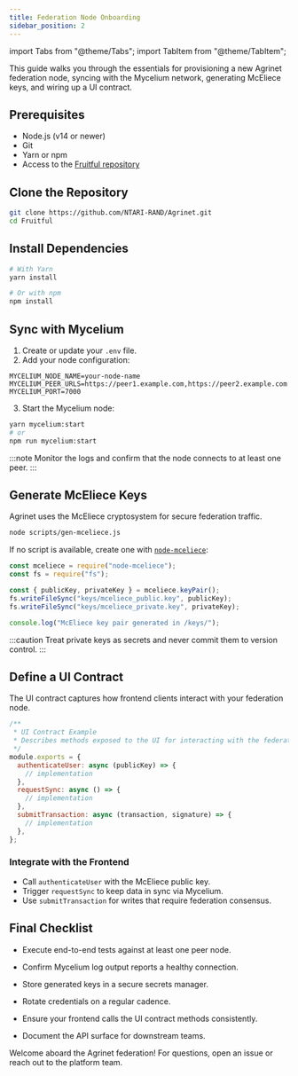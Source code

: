 ```yaml
---
title: Federation Node Onboarding
sidebar_position: 2
---
```


import Tabs from "@theme/Tabs";
import TabItem from "@theme/TabItem";

This guide walks you through the essentials for provisioning a new Agrinet federation node, syncing with the Mycelium network, generating McEliece keys, and wiring up a UI contract.

## Prerequisites

- Node.js (v14 or newer)
- Git
- Yarn or npm
- Access to the [Fruitful repository](https://github.com/NTARI-RAND/Agrinet)

## Clone the Repository

```bash
git clone https://github.com/NTARI-RAND/Agrinet.git
cd Fruitful
```

## Install Dependencies

```bash
# With Yarn
yarn install

# Or with npm
npm install
```

## Sync with Mycelium

1. Create or update your `.env` file.
2. Add your node configuration:

```env
MYCELIUM_NODE_NAME=your-node-name
MYCELIUM_PEER_URLS=https://peer1.example.com,https://peer2.example.com
MYCELIUM_PORT=7000
```

3. Start the Mycelium node:

```bash
yarn mycelium:start
# or
npm run mycelium:start
```

:::note
Monitor the logs and confirm that the node connects to at least one peer.
:::

## Generate McEliece Keys

Agrinet uses the McEliece cryptosystem for secure federation traffic.

```bash
node scripts/gen-mceliece.js
```

If no script is available, create one with [`node-mceliece`](https://www.npmjs.com/package/node-mceliece):

```javascript title="scripts/gen-mceliece.js"
const mceliece = require("node-mceliece");
const fs = require("fs");

const { publicKey, privateKey } = mceliece.keyPair();
fs.writeFileSync("keys/mceliece_public.key", publicKey);
fs.writeFileSync("keys/mceliece_private.key", privateKey);

console.log("McEliece key pair generated in /keys/");
```

:::caution
Treat private keys as secrets and never commit them to version control.
:::

## Define a UI Contract

The UI contract captures how frontend clients interact with your federation node.

```javascript title="contracts/uiContract.js"
/**
 * UI Contract Example
 * Describes methods exposed to the UI for interacting with the federation node.
 */
module.exports = {
  authenticateUser: async (publicKey) => {
    // implementation
  },
  requestSync: async () => {
    // implementation
  },
  submitTransaction: async (transaction, signature) => {
    // implementation
  },
};
```

### Integrate with the Frontend

- Call `authenticateUser` with the McEliece public key.
- Trigger `requestSync` to keep data in sync via Mycelium.
- Use `submitTransaction` for writes that require federation consensus.

## Final Checklist

<Tabs>
  <TabItem value="tests" label="Run tests">

- Execute end-to-end tests against at least one peer node.
- Confirm Mycelium log output reports a healthy connection.

  </TabItem>
  <TabItem value="security" label="Secure keys">

- Store generated keys in a secure secrets manager.
- Rotate credentials on a regular cadence.

  </TabItem>
  <TabItem value="integration" label="Wire the UI">

- Ensure your frontend calls the UI contract methods consistently.
- Document the API surface for downstream teams.

  </TabItem>
</Tabs>

Welcome aboard the Agrinet federation! For questions, open an issue or reach out to the platform team.
